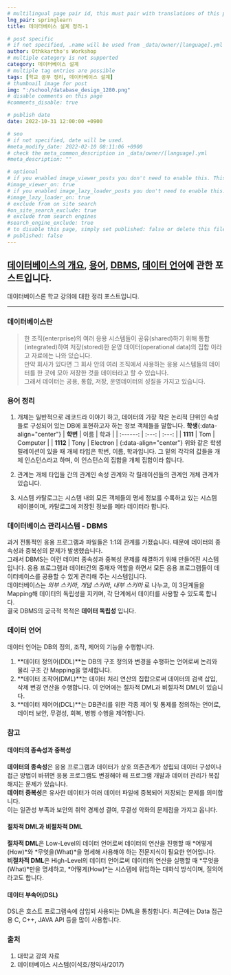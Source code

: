 ```yaml
---
# multilingual page pair id, this must pair with translations of this page. (This name must be unique)
lng_pair: springlearn
title: 데이터베이스 설계 정리-1

# post specific
# if not specified, .name will be used from _data/owner/[language].yml
author: Othkkartho's Workshop
# multiple category is not supported
category: 데이터베이스 설계
# multiple tag entries are possible
tags: [학교 공부 정리, 데이터베이스 설계]
# thumbnail image for post
img: ":/school/database_design_1280.png"
# disable comments on this page
#comments_disable: true

# publish date
date: 2022-10-31 12:00:00 +0900

# seo
# if not specified, date will be used.
#meta_modify_date: 2022-02-10 08:11:06 +0900
# check the meta_common_description in _data/owner/[language].yml
#meta_description: ""

# optional
# if you enabled image_viewer_posts you don't need to enable this. This is only if image_viewer_posts = false
#image_viewer_on: true
# if you enabled image_lazy_loader_posts you don't need to enable this. This is only if image_lazy_loader_posts = false
#image_lazy_loader_on: true
# exclude from on site search
#on_site_search_exclude: true
# exclude from search engines
#search_engine_exclude: true
# to disable this page, simply set published: false or delete this file
# published: false
---
```


<!-- outline-start -->

[데이터베이스의 개요](#데이터베이스란), [용어](#용어-정리), [DBMS](#데이터베이스-관리시스템---dbms), [데이터 언어](#데이터-언어)에 관한 포스트입니다.
-----------------------------------------------------------

데이터베이스론 학교 강의에 대한 정리 포스트입니다.

* * *

<!-- outline-end -->

### 데이터베이스란
> 한  조직(enterprise)의 여러 응용 시스템들이 공유(shared)하기 위해 통합(integrated)하여 저장(stored)한 운영 데이터(operational data)의 집합
이라고 자료에는 나와 있습니다.   <br>
만약 회사가 있다면 그 회사 안의 여러 조직에서 사용하는 응용 시스템들의 데이터를 한 곳에 모아 저장한 것을 데이터라고 할 수 있습니다.<br>
그래서 데이터는 공용, 통합, 저장, 운영데이터의 성질을 가지고 있습니다.   <br>

### 용어 정리
1. 개체는 일반적으로 레코드라 이야기 하고, 데이터의 가장 작은 논리적 단위인 속성들로 구성되어 있는 DB에 표현하고자 하는 정보 객체들을 말합니다.
**학생**{:data-align="center"}
| __학번__ | 이름 | 학과 |
| :------: | :---: | :---: |
| __1111__ | Tom | Computer |
| __1112__ | Tony | Electron |
{:data-align="center"}
위와 같은 학생 릴레이션이 있을 때 개체 타입은 학번, 이름, 학과입니다. 그 밑의 각각의 값들을 개체 인스턴스라고 하며, 이 인스턴스의 집합을 개체 집합이라 합니다.
2. 관계는 개체 타입들 간의 관계인 속성 관계와 각 릴레이션들의 관계인 개체 관계가 있습니다.

3. 시스템 카탈로그는 시스템 내의 모든 객체들의 명세 정보를 수록하고 있는 시스템 테이블이며, 카탈로그에 저장된 정보를 메타 데이터라 합니다.

### 데이터베이스 관리시스템 - DBMS
과거 전통적인 응용 프로그램과 파일들은 1:1의 관계를 가졌습니다. 때문에 데이터의 종속성과 중복성의 문제가 발생했습니다.   
그래서 DBMS는 이런 데이터 종속성과 중복성 문제를 해결하기 위해 만들어진 시스템입니다. 응용 프로그램과 데이터간의 중재자 역할을 하면서 모든 응용 프로그램들이 데이터베이스를 공용할 수 있게 관리해 주는 시스템입니다.   <br>
데이터베이스는 *외부 스키마*, *개념 스키마*, *내부 스키마* 로 나누고, 이 3단계들을 Mapping해 데이터의 독립성을 지키며, 각 단계에서 데이터를 사용할 수 있도록 합니다.   <br>
결국 DBMS의 궁극적 목적은 **데이터 독립성** 입니다.

### 데이터 언어
데이터 언어는 DB의 정의, 조작, 제어의 기능을 수행합니다.   
1. **데이터 정의어(DDL)**는 DB의 구조 정의와 변경을 수행하는 언어로써 논리와 물리 구조 간 Mapping을 명세합니다.
2. **데이터 조작어(DML)**는 데이터 처리 연산의 집합으로써 데이터의 검색 삽입, 삭제 변경 연산을 수행합니다. 이 언어에는 절차적 DML과 비절차적 DML이 있습니다.
3. **데이터 제어어(DCL)**는 DB관리를 위한 각종 제어 및 통제를 정의하는 언어로, 데이터 보안, 무결성, 회복, 병행 수행을 제어합니다.

### 참고
#### 데이터의 종속성과 중복성
**데이터의 종속성**은 응용 프로그램과 데이터가 상호 의존관계가 성립되 데이터 구성이나 접근 방법이 바뀌면 응용 프로그램도 변경해야 해 프로그램 개발과 데이터 관리가 복잡해지는 문제가 있습니다.   <br>
**데이터 중복성**은 유사한 데이터가 여러 데이터 파일에 중복되어 저장되는 문제를 의미합니다.   
이는 일관성 부족과 보안의 취약 경제성 결여, 무결성 악화의 문제점을 가지고 옵니다.

#### 절차적 DML과 비절차적 DML
**절차적 DML**은 Low-Level의 데이터 언어로써 데이터의 연산을 진행할 때 *어떻게(How)*와 *무엇을(What)*을 명세해 사용해야 하는 전문지식이 필요한 언어입니다.   <br>
**비절차적 DML**은 High-Level의 데이터 언어로써 데이터의 연산을 실행할 때 *무엇을(What)*만을 명세하고, *어떻게(How)*는 시스템에 위임하는 대화식 방식이며, 질의어라고도 합니다.

#### 데이터 부속어(DSL)
DSL은 호스트 프로그램속에 삽입되 사용되는 DML을 통칭합니다. 최근에는 Data 접근용 C, C++, JAVA API 등을 많이 사용합니다.

### 출처
1. 대학교 강의 자료
2. 데이터베이스 시스템(이석호/정익사/2017)